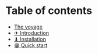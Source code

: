 # Table of contents

* [The voyage](README.md)
* [✈ Introduction](doc/README.md)
* [⬇ Installation](installation.md)
* [😁 Quick start](quick-start.md)

